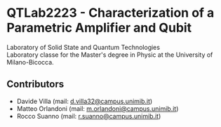# QTLab2223 - Characterization of a Parametric Amplifier and Qubit
Laboratory of Solid State and Quantum Technologies  
Laboratory classe for the Master's degree in Physic at the University of Milano-Bicocca.

## Contributors
- Davide	Villa	    (mail: [d.villa32@campus.unimib.it](d.villa32@campus.unimib.it))
- Matteo	Orlandoni	(mail: [m.orlandoni@campus.unimib.it](m.orlandoni@campus.unimib.it))
- Rocco	Suanno	    (mail: [r.suanno@campus.unimib.it](r.suanno@campus.unimib.it))
